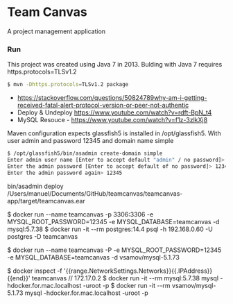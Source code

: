 # Team Canvas

A project management application

### Run
This project was created using Java 7 in 2013. Bulding with Java 7 requires https.protocols=TLSv1.2

```sh
$ mvn -Dhttps.protocols=TLSv1.2 package
```

* https://stackoverflow.com/questions/50824789why-am-i-getting-received-fatal-alert-protocol-version-or-peer-not-authentic
* Deploy & Undeploy https://www.youtube.com/watch?v=rdft-BpN_t4
* MySQL Resouce - https://www.youtube.com/watch?v=f1z-3zlkXj8

Maven configuration expects glassfish5 is installed in /opt/glassfish5. With user admin and password 12345 and domain name simple
```sh
$ /opt/glassfish5/bin/asadmin create-domain simple
Enter admin user name [Enter to accept default "admin" / no password]> admin
Enter the admin password [Enter to accept default of no password]> 12345
Enter the admin password again> 12345
```

bin/asadmin deploy /Users/manuel/Documents/GitHub/teamcanvas/teamcanvas-app/target/teamcanvas.ear

$ docker run --name teamcanvas -p 3306:3306 -e MYSQL_ROOT_PASSWORD=12345 -e MYSQL_DATABASE=teamcanvas -d mysql:5.7.38
$ docker run -it --rm postgres:14.4 psql -h 192.168.0.60 -U postgres -D teamcanvas

$ docker run --name teamcanvas -P -e MYSQL_ROOT_PASSWORD=12345 -e MYSQL_DATABASE=teamcanvas -d vsamov/mysql-5.1.73

$ docker inspect -f '{{range.NetworkSettings.Networks}}{{.IPAddress}}{{end}}' teamcanvas
// 172.17.0.2
$ docker run -it --rm mysql:5.7.38 mysql -hdocker.for.mac.localhost -uroot -p
$ docker run -it --rm vsamov/mysql-5.1.73 mysql -hdocker.for.mac.localhost -uroot -p